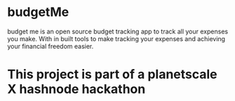 # budgetMe

budget me is an open source budget tracking app to track all your expenses you make. With in built tools to make tracking your expenses and achieving your financial freedom easier.

# This project is part of a planetscale X hashnode hackathon
